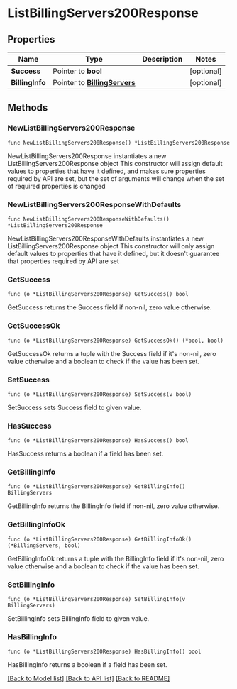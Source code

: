 # ListBillingServers200Response

## Properties

Name | Type | Description | Notes
------------ | ------------- | ------------- | -------------
**Success** | Pointer to **bool** |  | [optional] 
**BillingInfo** | Pointer to [**BillingServers**](BillingServers.md) |  | [optional] 

## Methods

### NewListBillingServers200Response

`func NewListBillingServers200Response() *ListBillingServers200Response`

NewListBillingServers200Response instantiates a new ListBillingServers200Response object
This constructor will assign default values to properties that have it defined,
and makes sure properties required by API are set, but the set of arguments
will change when the set of required properties is changed

### NewListBillingServers200ResponseWithDefaults

`func NewListBillingServers200ResponseWithDefaults() *ListBillingServers200Response`

NewListBillingServers200ResponseWithDefaults instantiates a new ListBillingServers200Response object
This constructor will only assign default values to properties that have it defined,
but it doesn't guarantee that properties required by API are set

### GetSuccess

`func (o *ListBillingServers200Response) GetSuccess() bool`

GetSuccess returns the Success field if non-nil, zero value otherwise.

### GetSuccessOk

`func (o *ListBillingServers200Response) GetSuccessOk() (*bool, bool)`

GetSuccessOk returns a tuple with the Success field if it's non-nil, zero value otherwise
and a boolean to check if the value has been set.

### SetSuccess

`func (o *ListBillingServers200Response) SetSuccess(v bool)`

SetSuccess sets Success field to given value.

### HasSuccess

`func (o *ListBillingServers200Response) HasSuccess() bool`

HasSuccess returns a boolean if a field has been set.

### GetBillingInfo

`func (o *ListBillingServers200Response) GetBillingInfo() BillingServers`

GetBillingInfo returns the BillingInfo field if non-nil, zero value otherwise.

### GetBillingInfoOk

`func (o *ListBillingServers200Response) GetBillingInfoOk() (*BillingServers, bool)`

GetBillingInfoOk returns a tuple with the BillingInfo field if it's non-nil, zero value otherwise
and a boolean to check if the value has been set.

### SetBillingInfo

`func (o *ListBillingServers200Response) SetBillingInfo(v BillingServers)`

SetBillingInfo sets BillingInfo field to given value.

### HasBillingInfo

`func (o *ListBillingServers200Response) HasBillingInfo() bool`

HasBillingInfo returns a boolean if a field has been set.


[[Back to Model list]](../README.md#documentation-for-models) [[Back to API list]](../README.md#documentation-for-api-endpoints) [[Back to README]](../README.md)


